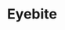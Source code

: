 ---
title: "Eyebite"
index:
  - eyebite
permalink: /spells/eyebite/
tags:
  - Spell
  - 6th Level
  - Necromancy
available_for:
  - Bard
  - Sorcerer
  - Warlock
  - Wizard
level: "6th Level"
school: "Necromancy"
comp:
  - V
  - S
duration: "1 Minute"
concentration: true
attack: "WIS Save"
description: |
  For the spell's duration, your eyes become an inky void imbued with dread power. One creature of your choice within 60 feet of you that you can see must succeed on a wisdom saving throw or be affected by one of the following effects of your choice for the duration. On each of your turns until the spell ends, you can use your action to target another creature but can't target a creature again if it has succeeded on a saving throw against this casting of eyebite.

  ***Asleep.*** The target falls unconscious. It wakes up if it takes any damage or if another creature uses its action to shake the sleeper awake.

  ***Panicked.*** The target is frightened of you. On each of its turns, the frightened creature must take the Dash action and move away from you by the safest and shortest available route, unless there is nowhere to move. If the target moves to a place at least 60 feet away from you where it can no longer see you, this effect ends.

  ***Sickened.*** The target has disadvantage on attack rolls and ability checks. At the end of each of its turns, it can make another wisdom saving throw. If it succeeds, the effect ends.
excerpt: "For the spell's duration, your eyes become an inky void imbued with dread power."
source: "Basic Rules"
---
